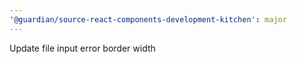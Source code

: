 ```yaml
---
'@guardian/source-react-components-development-kitchen': major
---
```


Update file input error border width
